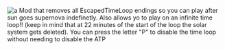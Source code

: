 ![a](https://user-images.githubusercontent.com/104032732/164816947-fc2e5f24-ad34-4a7b-a7a8-d80eb1af9f12.png)
Mod that removes all EscapedTimeLoop endings so you can play after sun goes supernova indefinetly.
Also allows yo to play on an infinite time loop!! (keep in mind that at 22 minutes of the start of the loop the solar system gets deleted).
You can press the letter "P" to disable the time loop without needing to disable the ATP
